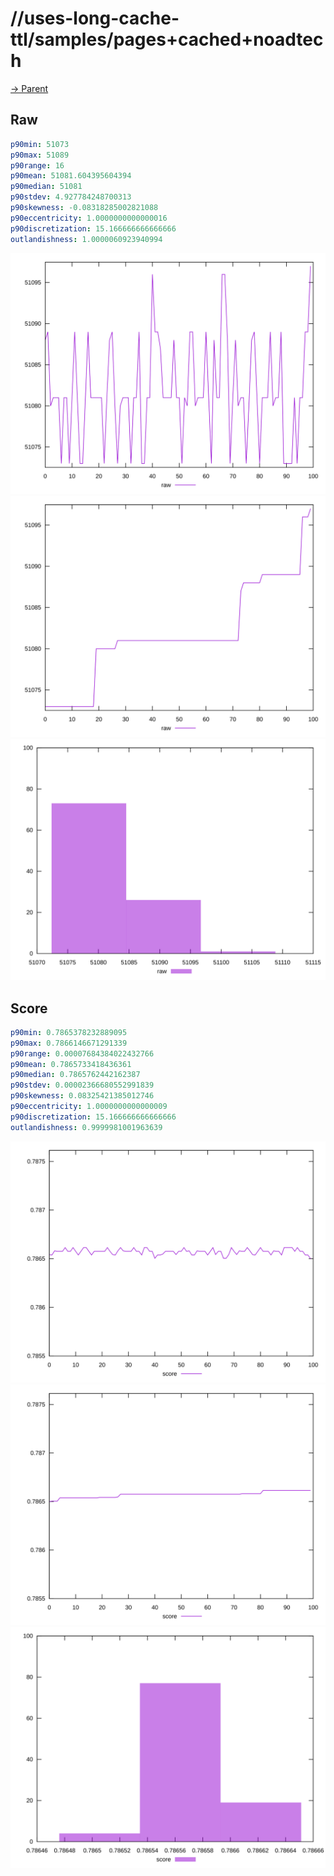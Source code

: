 
# //uses-long-cache-ttl/samples/pages+cached+noadtech

[→ Parent](../..)


## Raw


```yaml
p90min: 51073
p90max: 51089
p90range: 16
p90mean: 51081.604395604394
p90median: 51081
p90stdev: 4.927784248700313
p90skewness: -0.08318285002821088
p90eccentricity: 1.0000000000000016
p90discretization: 15.166666666666666
outlandishness: 1.0000060923940994

```

![PLOT: raw-values](./raw/values.svg)![PLOT: raw-sorted](./raw/sorted.svg)![PLOT: raw-histogram](./raw/histogram.svg)
## Score


```yaml
p90min: 0.7865378232889095
p90max: 0.7866146671291339
p90range: 0.00007684384022432766
p90mean: 0.7865733418436361
p90median: 0.7865762442162387
p90stdev: 0.00002366680552991839
p90skewness: 0.08325421385012746
p90eccentricity: 1.0000000000000009
p90discretization: 15.166666666666666
outlandishness: 0.9999981001963639

```

![PLOT: score-values](./score/values.svg)![PLOT: score-sorted](./score/sorted.svg)![PLOT: score-histogram](./score/histogram.svg)